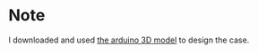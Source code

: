 # Note

I downloaded and used [the arduino 3D model](https://gallery.autodesk.com/fusion360/projects/22415/arduino-uno-1) to design the case.
